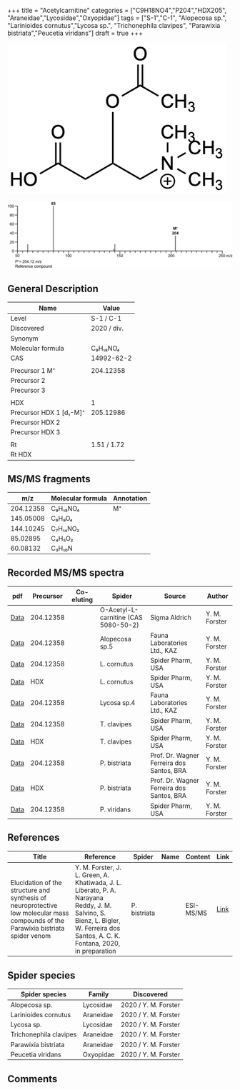 +++
title = "Acetylcarnitine"
categories = ["C9H18NO4","P204","HDX205",
"Araneidae","Lycosidae","Oxyopidae"]
tags = ["S-1","C-1",
"Alopecosa sp.",
"Larinioides cornutus","Lycosa sp.",
"Trichonephila clavipes",
"Parawixia bistriata","Peucetia viridans"]
draft = true
+++

![](/img/Acetylcarnitine.png)

![](/img_MSMS/204_Acetylcarnitine.png)

## General Description

| Name                    | Value       |
|-------------------------|-------------|
| Level                   | S-1 / C-1           |
| Discovered              | 2020 / div. |
| Synonym                 |             |
| Molecular formula       | C₉H₁₈NO₄    |
| CAS                     | 14992-62-2  |
|                         |             |
| Precursor 1  M⁺         | 204.12358   |
| Precursor 2             |             |
| Precursor 3             |             |
|                         |             |
| HDX                     | 1           |
| Precursor HDX 1 [d₁-M]⁺ | 205.12986   |
| Precursor HDX 2         |             |
| Precursor HDX 3         |             |
|                         |             |
| Rt                      | 1.51 / 1.72 |
| Rt HDX                  |             |

## MS/MS fragments

| m/z       | Molecular formula | Annotation |
|-----------|-------------------|------------|
| 204.12358 | C₉H₁₈NO₄          | M⁺         |
| 145.05008 | C₆H₉O₄            |            |
| 144.10245 | C₇H₁₄NO₂          |            |
| 85.02895  | C₄H₅O₂            |            |
| 60.08132  | C₃H₁₀N            |            |

## Recorded MS/MS spectra

| pdf                                       | Precursor | Co-eluting | Spider                               | Source        | Author        |
|-------------------------------------------|-----------|------------|--------------------------------------|---------------|---------------|
| [Data](/pdf/204_Acetylcarnitine_1-51.pdf) | 204.12358 |            | O-Acetyl-L-carnitine (CAS 5080-50-2) | Sigma Aldrich | Y. M. Forster |
| [Data](/pdf/Alopecosa-sp5/204_Acetylcarnitine_Al-sp5.pdf) | 204.12358 |           | Alopecosa sp.5 | Fauna Laboratories Ltd., KAZ | Y. M. Forster |
| [Data](/pdf/L-cornutus/204_Acetylcarnitine_Lc.pdf) | 204.12358 |           | L. cornutus | Spider Pharm, USA | Y. M. Forster |
| [Data](/pdf/L-cornutus/204_Acetylcarnitine_Lc_HDX.pdf) | HDX |           | L. cornutus | Spider Pharm, USA | Y. M. Forster |
| [Data](/pdf/Lycosa-sp4/204_Acetylcarnitine_Ly-sp4.pdf) | 204.12358 |           | Lycosa sp.4 | Fauna Laboratories Ltd., KAZ | Y. M. Forster |
| [Data](/pdf/N-clavipes/204_Acetylcarnitine_Nc.pdf) | 204.12358 |           | T. clavipes| Spider Pharm, USA | Y. M. Forster |
| [Data](/pdf/N-clavipes/204_Acetylcarnitine_Nc_HDX.pdf) | HDX |           | T. clavipes| Spider Pharm, USA | Y. M. Forster |
| [Data](/pdf/P-bistriata/204_Acetylcarnitine_Pb.pdf) | 204.12358 |           | P. bistriata | Prof. Dr. Wagner Ferreira dos Santos, BRA | Y. M. Forster |
| [Data](/pdf/P-bistriata/204_Acetylcarnitine_Pb_HDX.pdf) | HDX |           | P. bistriata | Prof. Dr. Wagner Ferreira dos Santos, BRA | Y. M. Forster |
| [Data](/pdf/P-viridans/204_Acetylcarnitine_Pv.pdf) | 204.12358 |           | P. viridans | Spider Pharm, USA | Y. M. Forster |

## References

| Title | Reference | Spider | Name | Content | Link |
|-------|-----------|--------|------|---------|------|
| Elucidation of the structure and synthesis of neuroprotective low molecular mass compounds of the Parawixia bistriata spider venom      | Y. M. Forster, J. L. Green, A. Khatiwada, J. L. Liberato, P. A. Narayana Reddy, J. M. Salvino, S. Bienz, L. Bigler, W. Ferreira dos Santos, A. C. K. Fontana, 2020, in preparation          | P. bistriata       |      | ESI-MS/MS        | [Link](unknown)     |

## Spider species

| Spider species       | Family    | Discovered           |
|----------------------|-----------|----------------------|
| Alopecosa sp.        | Lycosidae | 2020 / Y. M. Forster |
| Larinioides cornutus | Araneidae | 2020 / Y. M. Forster |
| Lycosa sp.           | Lycosidae | 2020 / Y. M. Forster |
| Trichonephila clavipes     | Araneidae | 2020 / Y. M. Forster |
| Parawixia bistriata | Araneidae | 2020 / Y. M. Forster |
| Peucetia viridans    | Oxyopidae | 2020 / Y. M. Forster |

## Comments